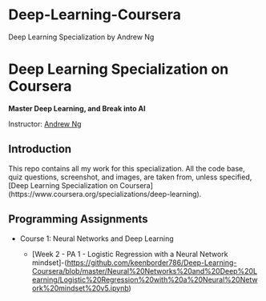 # Deep-Learning-Coursera
Deep Learning Specialization by Andrew Ng
# Deep Learning Specialization on Coursera

**Master Deep Learning, and Break into AI**

Instructor: [Andrew Ng](http://www.andrewng.org/)

## Introduction

<p>This repo contains all my work for this specialization.
All the code base, quiz questions, screenshot, and images, are taken from, 
unless specified, [Deep Learning Specialization on Coursera](https://www.coursera.org/specializations/deep-learning).</p>


## Programming Assignments

- Course 1: Neural Networks and Deep Learning

  - [Week 2 - PA 1 - Logistic Regression with a Neural Network mindset]-(https://github.com/keenborder786/Deep-Learning-Coursera/blob/master/Neural%20Networks%20and%20Deep%20Learning/Logistic%20Regression%20with%20a%20Neural%20Network%20mindset%20v5.ipynb)
